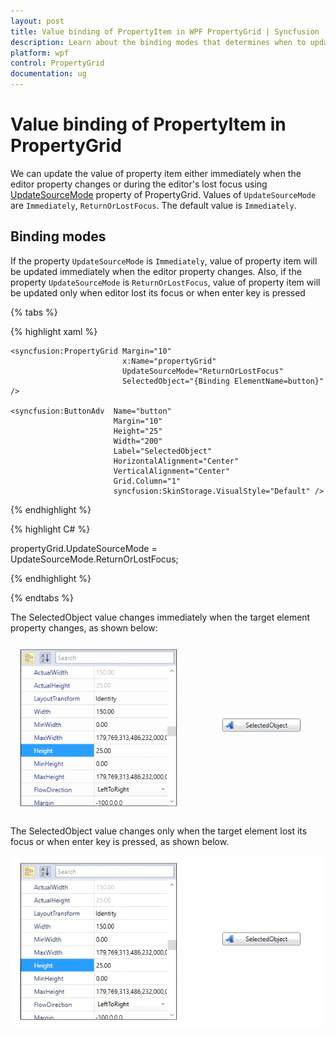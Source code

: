 ```yaml
---
layout: post
title: Value binding of PropertyItem in WPF PropertyGrid | Syncfusion
description: Learn about the binding modes that determines when to update the values of property item in PropertyGrid control.
platform: wpf
control: PropertyGrid 
documentation: ug
---
```


# Value binding of PropertyItem in PropertyGrid

We can update the value of property item either immediately when the editor property changes or during the editor's lost focus using [UpdateSourceMode](https://help.syncfusion.com/cr/wpf/Syncfusion.PropertyGrid.Wpf~Syncfusion.Windows.PropertyGrid.PropertyGrid~UpdateSourceMode.html) property of PropertyGrid. Values of `UpdateSourceMode` are `Immediately`, `ReturnOrLostFocus`. The default value is `Immediately`.

## Binding modes 

 If the property `UpdateSourceMode` is `Immediately`, value of property item will be updated immediately when the editor property changes. Also, if the property `UpdateSourceMode` is `ReturnOrLostFocus`, value of property item will be updated only when editor lost its focus or when enter key is pressed

{% tabs %}

{% highlight xaml %}

<Grid>
    <Grid.ColumnDefinitions>
        <ColumnDefinition Width="0.6*"/>
        <ColumnDefinition Width="0.4*"/>
    </Grid.ColumnDefinitions>

    <syncfusion:PropertyGrid Margin="10" 
                             x:Name="propertyGrid"
                             UpdateSourceMode="ReturnOrLostFocus" 
                             SelectedObject="{Binding ElementName=button}" />
    
    <syncfusion:ButtonAdv  Name="button" 
                           Margin="10" 
                           Height="25" 
                           Width="200" 
                           Label="SelectedObject"
                           HorizontalAlignment="Center" 
                           VerticalAlignment="Center"
                           Grid.Column="1" 
                           syncfusion:SkinStorage.VisualStyle="Default" />
</Grid>

{% endhighlight %}

{% highlight C# %}

propertyGrid.UpdateSourceMode = UpdateSourceMode.ReturnOrLostFocus;

{% endhighlight %}

{% endtabs %}

The SelectedObject value changes immediately when the target element property changes, as shown below:

![Wpf PropertyGrid selected object value changes immediately](Binding-with-any-object_images/wpf-propertygrid-updatesourcemode-immediately.gif)

The SelectedObject value changes only when the target element lost its focus or when enter key is pressed, as shown below.

![Wpf PropertyGrid selected object value changes during editor lost focus](Binding-with-any-object_images/wpf-propertygrid-updatesourcemode-lost-focus.gif)